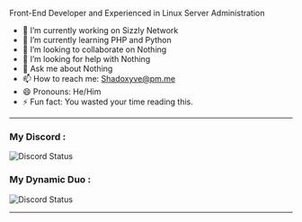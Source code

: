 

Front-End Developer and Experienced in Linux Server Administration

- 🔭 I’m currently working on Sizzly Network
- 🌱 I’m currently learning PHP and Python
- 👯 I’m looking to collaborate on Nothing
- 🤔 I’m looking for help with Nothing
- 💬 Ask me about Nothing
- 📫 How to reach me: Shadoxyve@pm.me
- 😄 Pronouns: He/Him
- ⚡ Fun fact: You wasted your time reading this.
---
### My Discord :
<img src="https://discord.c99.nl/widget/theme-3/903990460186493009.png" alt="Discord Status">

### My Dynamic Duo :
<img src="https://discord.c99.nl/widget/theme-3/906967431673692221.png" alt="Discord Status">

---
